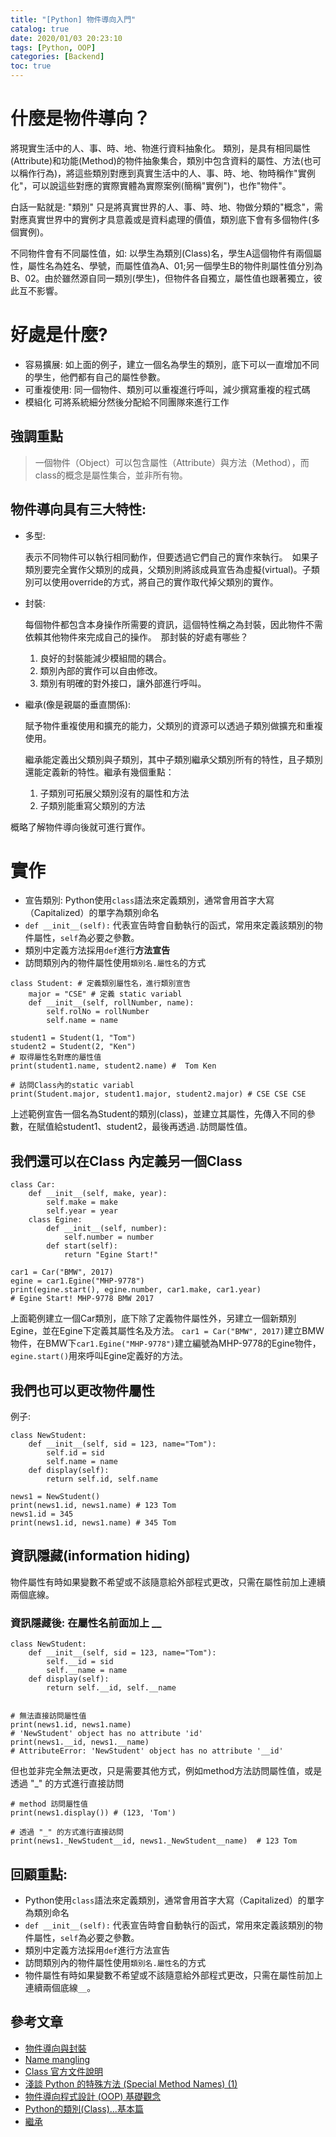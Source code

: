 ```yaml
---
title: "[Python] 物件導向入門"
catalog: true
date: 2020/01/03 20:23:10
tags: [Python, OOP]
categories: [Backend]
toc: true
---
```

<!-- toc -->
# 什麼是物件導向？
將現實生活中的人、事、時、地、物進行資料抽象化。
類別，是具有相同屬性(Attribute)和功能(Method)的物件抽象集合，類別中包含資料的屬性、方法(也可以稱作行為)，將這些類別對應到真實生活中的人、事、時、地、物時稱作"實例化"，可以說這些對應的實際實體為實際案例(簡稱"實例")，也作"物件"。
<!--more--> 
白話一點就是: "類別" 只是將真實世界的人、事、時、地、物做分類的"概念"，需對應真實世界中的實例才具意義或是資料處理的價值，類別底下會有多個物件(多個實例)。

不同物件會有不同屬性值，如: 以學生為類別(Class)名，學生A這個物件有兩個屬性，屬性名為姓名、學號，而屬性值為A、01;另一個學生B的物件則屬性值分別為B、02。由於雖然源自同一類別(學生)，但物件各自獨立，屬性值也跟著獨立，彼此互不影響。

# 好處是什麼?
* 容易擴展:
如上面的例子，建立一個名為學生的類別，底下可以一直增加不同的學生，他們都有自己的屬性參數。
* 可重複使用: 
同一個物件、類別可以重複進行呼叫，減少撰寫重複的程式碼
* 模組化
可將系統細分然後分配給不同團隊來進行工作

## 強調重點
>一個物件（Object）可以包含屬性（Attribute）與方法（Method），而class的概念是屬性集合，並非所有物。

## 物件導向具有三大特性:

- 多型:

    表示不同物件可以執行相同動作，但要透過它們自己的實作來執行。　如果子類別要完全實作父類別的成員，父類別則將該成員宣告為虛擬(virtual)。子類別可以使用override的方式，將自己的實作取代掉父類別的實作。

- 封裝:

    每個物件都包含本身操作所需要的資訊，這個特性稱之為封裝，因此物件不需依賴其他物件來完成自己的操作。　那封裝的好處有哪些？

    1. 良好的封裝能減少模組間的耦合。
    2. 類別內部的實作可以自由修改。
    3. 類別有明確的對外接口，讓外部進行呼叫。
- 繼承(像是親屬的垂直關係):

    賦予物件重複使用和擴充的能力，父類別的資源可以透過子類別做擴充和重複使用。

    繼承能定義出父類別與子類別，其中子類別繼承父類別所有的特性，且子類別還能定義新的特性。繼承有幾個重點：

    1. 子類別可拓展父類別沒有的屬性和方法
    2. 子類別能重寫父類別的方法


概略了解物件導向後就可進行實作。


# 實作

* 宣告類別: Python使用`class`語法來定義類別，通常會用首字大寫（Capitalized）的單字為類別命名
* `def __init__(self):` 代表宣告時會自動執行的函式，常用來定義該類別的物件屬性，`self`為必要之參數。
* 類別中定義方法採用`def`進行**方法宣告**
* 訪問類別內的物件屬性使用`類別名.屬性名`的方式

```python=
class Student: # 定義類別屬性名，進行類別宣告
    major = "CSE" # 定義 static variabl
    def __init__(self, rollNumber, name):
        self.rolNo = rollNumber
        self.name = name

student1 = Student(1, "Tom")
student2 = Student(2, "Ken")
# 取得屬性名對應的屬性值 
print(student1.name, student2.name) #  Tom Ken

# 訪問Class內的static variabl
print(Student.major, student1.major, student2.major) # CSE CSE CSE

```
上述範例宣告一個名為Student的類別(class)，並建立其屬性，先傳入不同的參數，在賦值給student1、student2，最後再透過`.`訪問屬性值。

## 我們還可以在Class 內定義另一個Class
```python=
class Car:
    def __init__(self, make, year):
        self.make = make
        self.year = year
    class Egine:
        def __init__(self, number):
            self.number = number
        def start(self):
            return "Egine Start!"

car1 = Car("BMW", 2017)
egine = car1.Egine("MHP-9778")
print(egine.start(), egine.number, car1.make, car1.year)
# Egine Start! MHP-9778 BMW 2017
```
上面範例建立一個Car類別，底下除了定義物件屬性外，另建立一個新類別Egine，並在Egine下定義其屬性名及方法。
`car1 = Car("BMW", 2017)`建立BMW物件，在BMW下`car1.Egine("MHP-9778")`建立編號為MHP-9778的Egine物件，`egine.start()`用來呼叫Egine定義好的方法。

## 我們也可以更改物件屬性

例子:
```python=
class NewStudent:
    def __init__(self, sid = 123, name="Tom"):
        self.id = sid
        self.name = name
    def display(self):
        return self.id, self.name

news1 = NewStudent()
print(news1.id, news1.name) # 123 Tom
news1.id = 345
print(news1.id, news1.name) # 345 Tom
```

## 資訊隱藏(information hiding)
物件屬性有時如果變數不希望或不該隨意給外部程式更改，只需在屬性前加上連續兩個底線。
### 資訊隱藏後: 在屬性名前面加上 __ 

```python=
class NewStudent:
    def __init__(self, sid = 123, name="Tom"):
        self.__id = sid
        self.__name = name
    def display(self):
        return self.__id, self.__name


# 無法直接訪問屬性值
print(news1.id, news1.name)
# 'NewStudent' object has no attribute 'id'
print(news1.__id, news1.__name) 
# AttributeError: 'NewStudent' object has no attribute '__id'

```
但也並非完全無法更改，只是需要其他方式，例如method方法訪問屬性值，或是透過 "_" 的方式進行直接訪問
```python=
# method 訪問屬性值
print(news1.display()) # (123, 'Tom') 

# 透過 "_" 的方式進行直接訪問
print(news1._NewStudent__id, news1._NewStudent__name)  # 123 Tom
```
## 回顧重點:
* Python使用`class`語法來定義類別，通常會用首字大寫（Capitalized）的單字為類別命名
* `def __init__(self):` 代表宣告時會自動執行的函式，常用來定義該類別的物件屬性，`self`為必要之參數。
* 類別中定義方法採用`def`進行方法宣告
* 訪問類別內的物件屬性使用`類別名.屬性名`的方式
* 物件屬性有時如果變數不希望或不該隨意給外部程式更改，只需在屬性前加上連續兩個底線`__`。


## 參考文章
* [物件導向與封裝](http://kaiching.org/pydoing/py-guide/unit-10-object-oriented-programming-and-encapsulation.html)
* [Name mangling](https://aji.tw/python%E4%BD%A0%E5%88%B0%E5%BA%95%E6%98%AF%E5%9C%A8__%E5%BA%95%E7%B7%9A__%E4%BB%80%E9%BA%BC%E5%95%A6/)
* [Class 官方文件說明](https://docs.python.org/3/tutorial/classes.html#private-variables)
* [淺談 Python 的特殊方法 (Special Method Names) (1)](http://blog.castman.net/%E6%95%99%E5%AD%B8/2018/05/08/python-special-names-1.html)
* [物件導向程式設計 (OOP) 基礎觀念](http://glj8989332.blogspot.com/2017/11/design-pattern-oop.html)
* [Python的類別(Class)...基本篇](https://medium.com/@weilihmen/%E9%97%9C%E6%96%BCpython%E7%9A%84%E9%A1%9E%E5%88%A5-class-%E5%9F%BA%E6%9C%AC%E7%AF%87-5468812c58f2)
* [繼承](https://openhome.cc/Gossip/Python/Inheritance.html)